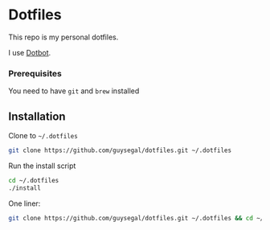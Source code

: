 # Dotfiles

This repo is my personal dotfiles.

I use [Dotbot](https://github.com/anishathalye/dotbot).

### Prerequisites

You need to have `git` and `brew` installed

## Installation

Clone to `~/.dotfiles`

```sh
git clone https://github.com/guysegal/dotfiles.git ~/.dotfiles
```

Run the install script

```sh
cd ~/.dotfiles
./install
```

One liner:

```sh
git clone https://github.com/guysegal/dotfiles.git ~/.dotfiles && cd ~/.dotfiles && ./install
```